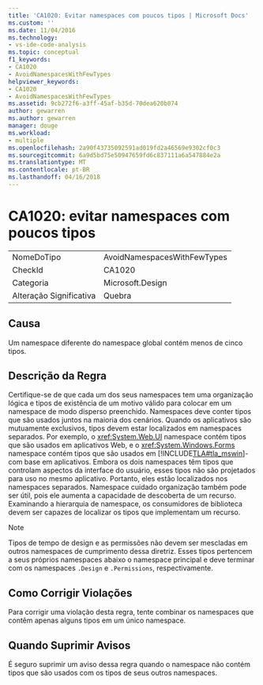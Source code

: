 ```yaml
---
title: 'CA1020: Evitar namespaces com poucos tipos | Microsoft Docs'
ms.custom: ''
ms.date: 11/04/2016
ms.technology:
- vs-ide-code-analysis
ms.topic: conceptual
f1_keywords:
- CA1020
- AvoidNamespacesWithFewTypes
helpviewer_keywords:
- CA1020
- AvoidNamespacesWithFewTypes
ms.assetid: 9cb272f6-a3ff-45af-b35d-70dea620b074
author: gewarren
ms.author: gewarren
manager: douge
ms.workload:
- multiple
ms.openlocfilehash: 2a90f43735092591ad019fd2a46569e9302cf0c3
ms.sourcegitcommit: 6a9d5bd75e50947659fd6c837111a6a547884e2a
ms.translationtype: MT
ms.contentlocale: pt-BR
ms.lasthandoff: 04/16/2018
---
```

# <a name="ca1020-avoid-namespaces-with-few-types"></a>CA1020: evitar namespaces com poucos tipos
|||  
|-|-|  
|NomeDoTipo|AvoidNamespacesWithFewTypes|  
|CheckId|CA1020|  
|Categoria|Microsoft.Design|  
|Alteração Significativa|Quebra|  
  
## <a name="cause"></a>Causa  
 Um namespace diferente do namespace global contém menos de cinco tipos.  
  
## <a name="rule-description"></a>Descrição da Regra  
 Certifique-se de que cada um dos seus namespaces tem uma organização lógica e tipos de existência de um motivo válido para colocar em um namespace de modo disperso preenchido. Namespaces deve conter tipos que são usados juntos na maioria dos cenários. Quando os aplicativos são mutuamente exclusivos, tipos devem estar localizados em namespaces separados. Por exemplo, o <xref:System.Web.UI> namespace contém tipos que são usados em aplicativos Web, e o <xref:System.Windows.Forms> namespace contém tipos que são usados em [!INCLUDE[TLA#tla_mswin](../code-quality/includes/tlasharptla_mswin_md.md)]-com base em aplicativos. Embora os dois namespaces têm tipos que controlam aspectos da interface do usuário, esses tipos não são projetados para uso no mesmo aplicativo. Portanto, eles estão localizados nos namespaces separados. Namespace cuidado organização também pode ser útil, pois ele aumenta a capacidade de descoberta de um recurso. Examinando a hierarquia de namespace, os consumidores de biblioteca devem ser capazes de localizar os tipos que implementam um recurso.  
  
> [!NOTE]
>  Tipos de tempo de design e as permissões não devem ser mescladas em outros namespaces de cumprimento dessa diretriz. Esses tipos pertencem a seus próprios namespaces abaixo o namespace principal e deve terminar com os namespaces `.Design` e `.Permissions`, respectivamente.  
  
## <a name="how-to-fix-violations"></a>Como Corrigir Violações  
 Para corrigir uma violação desta regra, tente combinar os namespaces que contêm apenas alguns tipos em um único namespace.  
  
## <a name="when-to-suppress-warnings"></a>Quando Suprimir Avisos  
 É seguro suprimir um aviso dessa regra quando o namespace não contém tipos que são usados com os tipos de seus outros namespaces.